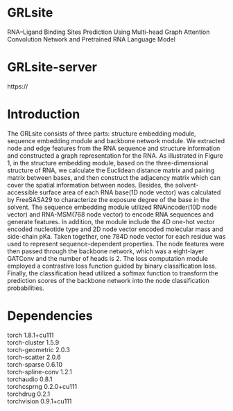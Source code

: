 # GRLsite
RNA–Ligand Binding Sites Prediction Using Multi-head Graph Attention Convolution Network and Pretrained RNA Language Model
# GRLsite-server
https://
# Introduction
The GRLsite consists of three parts: structure embedding module, sequence embedding module and backbone network module. We extracted node and edge features from the RNA sequence and structure information and constructed a graph representation for the RNA. As illustrated in Figure 1, in the structure embedding module, based on the three-dimensional structure of RNA, we calculate the Euclidean distance matrix and pairing matrix between bases, and then construct the adjacency matrix which can cover the spatial information between nodes. Besides, the solvent-accessible surface area of each RNA base(1D node vector) was calculated by FreeSASA29 to characterize the exposure degree of the base in the solvent. The sequence embedding module utilized RNAincoder(10D node vector) and RNA-MSM(768 node vector) to encode RNA sequences and generate features. In addition, the module include the 4D one-hot vector encoded nucleotide type and 2D node vector encoded molecular mass and side-chain pKa. Taken together, one 784D node vector for each residue was used to represent sequence-dependent properties. The node features were then passed through the backbone network, which was a eight-layer GATConv and the number of heads is 2. The loss computation module employed a contrastive loss function guided by binary classification loss. Finally, the classification head utilized a softmax function to transform the prediction scores of the backbone network into the node classification probabilities.
# Dependencies
torch                         1.8.1+cu111  
torch-cluster                 1.5.9  
torch-geometric               2.0.3  
torch-scatter                 2.0.6  
torch-sparse                  0.6.10  
torch-spline-conv             1.2.1  
torchaudio                    0.8.1  
torchcsprng                   0.2.0+cu111  
torchdrug                     0.2.1  
torchvision                   0.9.1+cu111
